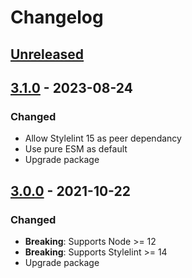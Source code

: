 # Changelog

## [Unreleased][]

## [3.1.0][] - 2023-08-24

### Changed

-   Allow Stylelint 15 as peer dependancy
-   Use pure ESM as default
-   Upgrade package

## [3.0.0][] - 2021-10-22

### Changed

-   **Breaking**: Supports Node >= 12
-   **Breaking**: Supports Stylelint >= 14
-   Upgrade package

[3.0.0]:
	https://github.com/niksy/stylelint-value-list-box-shadow-inset-first/tree/v3.0.0
[Unreleased]:
	https://github.com/niksy/stylelint-value-list-box-shadow-inset-first/compare/v3.1.0...HEAD
[3.1.0]:
	https://github.com/niksy/stylelint-value-list-box-shadow-inset-first/tree/v3.1.0
